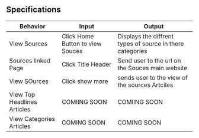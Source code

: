 ## Specifications
| Behavior            | Input                         | Output                        | 
| ------------------- | ----------------------------- | ----------------------------- |
| View Sources | Click Home Button to view Souces| Displays the diffrent types of source in there categories |
| Sources linked Page | Click Title Header | Send user to the url on the Souces main website |
| View  SOurces | Click show more | sends user to the view of the sources Artciles  |
| View Top Headlines Articles | COMIING SOON | COMIING SOON |
| View Categories Articles | COMING SOON | COMING SOON |

